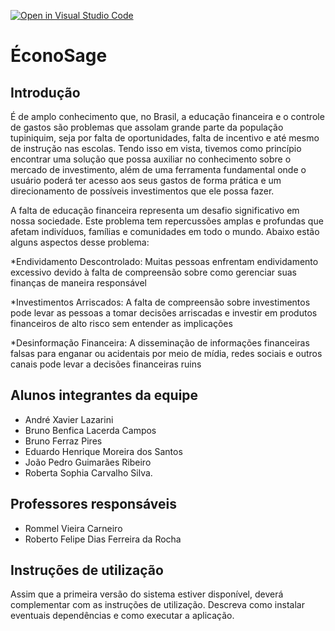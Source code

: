 [![Open in Visual Studio Code](https://classroom.github.com/assets/open-in-vscode-718a45dd9cf7e7f842a935f5ebbe5719a5e09af4491e668f4dbf3b35d5cca122.svg)](https://classroom.github.com/online_ide?assignment_repo_id=11674324&assignment_repo_type=AssignmentRepo)

# ÉconoSage

## Introdução

É de amplo conhecimento que, no Brasil, a educação financeira e o controle de gastos são problemas que assolam grande parte da população tupiniquim, seja por falta de oportunidades, falta de incentivo e até mesmo de instrução nas escolas.
Tendo isso em vista, tivemos como princípio encontrar uma solução que possa auxiliar no conhecimento sobre o mercado de investimento, além de uma ferramenta fundamental onde o usuário poderá ter acesso aos seus gastos de forma prática e um direcionamento de possíveis investimentos que ele possa fazer.

A falta de educação financeira representa um desafio significativo em nossa sociedade. Este problema tem repercussões amplas e profundas que afetam indivíduos, famílias e comunidades em todo o mundo. Abaixo estão alguns aspectos desse problema:

\*Endividamento Descontrolado: Muitas pessoas enfrentam endividamento excessivo devido à falta de compreensão sobre como gerenciar suas finanças de maneira responsável

\*Investimentos Arriscados: A falta de compreensão sobre investimentos pode levar as pessoas a tomar decisões arriscadas e investir em produtos financeiros de alto risco sem entender as implicações

\*Desinformação Financeira: A disseminação de informações financeiras falsas para enganar ou acidentais por meio de mídia, redes sociais e outros canais pode levar a decisões financeiras ruins

## Alunos integrantes da equipe

- André Xavier Lazarini
- Bruno Benfica Lacerda Campos
- Bruno Ferraz Pires
- Eduardo Henrique Moreira dos Santos
- João Pedro Guimarães Ribeiro
- Roberta Sophia Carvalho Silva.

## Professores responsáveis

- Rommel Vieira Carneiro
- Roberto Felipe Dias Ferreira da Rocha

## Instruções de utilização

Assim que a primeira versão do sistema estiver disponível, deverá complementar com as instruções de utilização. Descreva como instalar eventuais dependências e como executar a aplicação.
